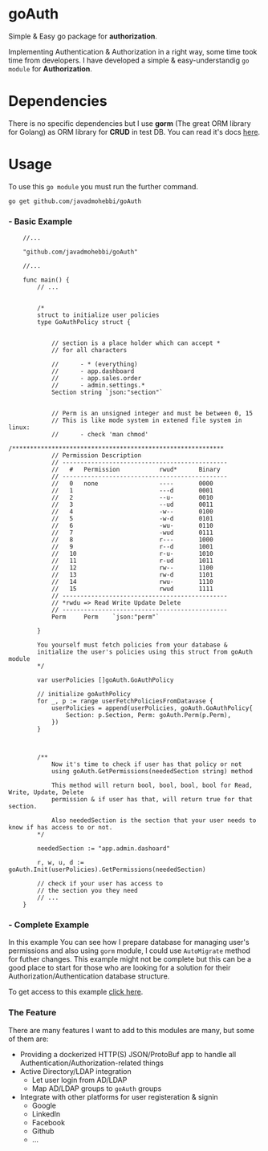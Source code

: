 # goAuth
Simple &amp; Easy go package for **authorization**.

Implementing Authentication & Authorization in a right way, some time took time from developers. I have developed a simple & easy-understandig `go module` for **Authorization**.


# Dependencies
There is no specific dependencies but I use  **gorm** (The great ORM library for Golang) as ORM library for **CRUD** in test DB. You can read it's docs [here]([here](https://gorm.io/index.html)).



# Usage
To use this `go module` you must run the further command.

```
go get github.com/javadmohebbi/goAuth
```


### - Basic Example
```
    //...

    "github.com/javadmohebbi/goAuth"

    //...

    func main() {
        // ...


        /*
        struct to initialize user policies
        type GoAuthPolicy struct {


            // section is a place holder which can accept *
            // for all characters

            //      - * (everything)
            //      - app.dashboard
            //      - app.sales.order
            //      - admin.settings.*
            Section string `json:"section"`


            // Perm is an unsigned integer and must be between 0, 15
            // This is like mode system in extened file system in linux:
            //      - check 'man chmod'
            /***********************************************************
            // Permission Description
            // ----------------------------------------------
            //   #   Permission           rwud*      Binary
            // ----------------------------------------------
            //   0   none                 ----       0000
            //   1                        ---d       0001
            //   2                        --u-       0010
            //   3                        --ud       0011
            //   4                        -w--       0100
            //   5                        -w-d       0101
            //   6                        -wu-       0110
            //   7                        -wud       0111
            //   8                        r---       1000
            //   9                        r--d       1001
            //   10                       r-u-       1010
            //   11                       r-ud       1011
            //   12                       rw--       1100
            //   13                       rw-d       1101
            //   14                       rwu-       1110
            //   15                       rwud       1111
            // ----------------------------------------------
            // *rwdu => Read Write Update Delete
            // ----------------------------------------------
            Perm     Perm    `json:"perm"`

        }

        You yourself must fetch policies from your database &
        initialize the user's policies using this struct from goAuth module
        */

        var userPolicies []goAuth.GoAuthPolicy

        // initialize goAuthPolicy
        for _, p := range userFetchPoliciesFromDatavase {
            userPolicies = append(userPolicies, goAuth.GoAuthPolicy{
                Section: p.Section, Perm: goAuth.Perm(p.Perm),
            })
        }



        /**
            Now it's time to check if user has that policy or not
            using goAuth.GetPermissions(neededSection string) method

            This method will return bool, bool, bool, bool for Read, Write, Update, Delete
            permission & if user has that, will return true for that section.

            Also neededSection is the section that your user needs to know if has access to or not.
        */

        neededSection := "app.admin.dashoard"

        r, w, u, d := goAuth.Init(userPolicies).GetPermissions(neededSection)

        // check if your user has access to
        // the section you they need
        // ...
    }

```



### - Complete Example
In this example You can see how I prepare database for managing user's permissions and also using `gorm` module, I could use `AutoMigrate` method for futher changes.
This example might not be complete but this can be a good place to start for those who are looking for a solution for their Authorization/Authentication database structure.


To get access to this example [click here](https://github.com/javadmohebbi/goAuth/blob/main/example/goAuth/main.go).





### The Feature
There are many features I want to add to this modules are many, but some of them are:
- Providing a dockerized HTTP(S) JSON/ProtoBuf app to handle all Authentication/Authorization-related things
- Active Directory/LDAP integration
  - Let user login from AD/LDAP
  - Map AD/LDAP groups to `goAuth` groups
- Integrate with other platforms for user registeration & signin
  - Google
  - LinkedIn
  - Facebook
  - Github
  - ...

